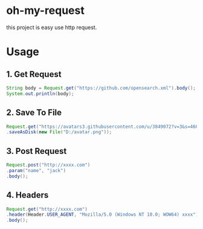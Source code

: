 # oh-my-request

this project is easy use http request.

# Usage

## 1. Get Request

```java
String body = Request.get("https://github.com/opensearch.xml").body();
System.out.println(body);
```

## 2. Save To File

```java
Request.get("https://avatars3.githubusercontent.com/u/3849072?v=3&s=460")
.saveAsDisk(new File("D:/avatar.png"));
```

## 3. Post Request

```java
Request.post("http://xxxx.com")
.param("name", "jack")
.body();
```

## 4. Headers

```java
Request.get("http://xxxx.com")
.header(Header.USER_AGENT, "Mozilla/5.0 (Windows NT 10.0; WOW64) xxxx")
.body();
```